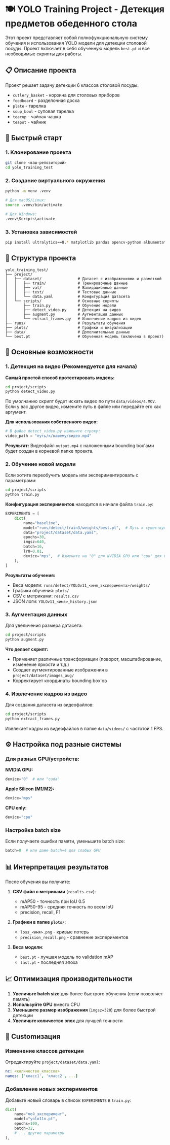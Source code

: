 # 🍽️ YOLO Training Project - Детекция предметов обеденного стола

Этот проект представляет собой полнофункциональную систему обучения и использования YOLO модели для детекции столовой посуды. Проект включает в себя обученную модель `best.pt` и все необходимые скрипты для работы.

## 📋 Описание проекта

Проект решает задачу детекции 6 классов столовой посуды:
- `cutlery_basket` - корзина для столовых приборов
- `foodboard` - разделочная доска  
- `plate` - тарелка
- `soup_bowl` - суповая тарелка
- `teacup` - чайная чашка
- `teapot` - чайник

## 🚀 Быстрый старт

### 1. Клонирование проекта
```bash
git clone <ваш-репозиторий>
cd yolo_training_test
```

### 2. Создание виртуального окружения
```bash
python -m venv .venv

# Для macOS/Linux:
source .venv/bin/activate

# Для Windows:
.venv\Scripts\activate
```

### 3. Установка зависимостей
```bash
pip install ultralytics==8.* matplotlib pandas opencv-python albumentations
```

## 📁 Структура проекта

```
yolo_training_test/
├── project/
│   ├── dataset/                # Датасет с изображениями и разметкой
│   │   ├── train/              # Тренировочные данные
│   │   ├── val/                # Валидационные данные
│   │   ├── test/               # Тестовые данные
│   │   └── data.yaml           # Конфигурация датасета
│   └── scripts/                # Основные скрипты
│       ├── train.py            # Обучение модели
│       ├── detect_video.py     # Детекция на видео
│       ├── augment.py          # Аугментация данных
│       └── extract_frames.py   # Извлечение кадров из видео
├── runs/                       # Результаты обучения
├── plots/                      # Графики и визуализации
├── data/                       # Дополнительные данные
└── best.pt                     # Обученная модель (включена в проект)
```

## 🎯 Основные возможности

### 1. Детекция на видео (Рекомендуется для начала)

**Самый простой способ протестировать модель:**

```bash
cd project/scripts
python detect_video.py
```

По умолчанию скрипт будет искать видео по пути `data/videos/4.MOV`. Если у вас другое видео, измените путь в файле или передайте его как аргумент.

**Для использования собственного видео:**
```python
# В файле detect_video.py измените строку:
video_path = "путь/к/вашему/видео.mp4"
```

**Результат:** Видеофайл `output.mp4` с наложенными bounding box'ами будет создан в корневой папке проекта.

### 2. Обучение новой модели

Если хотите переобучить модель или экспериментировать с параметрами:

```bash
cd project/scripts
python train.py
```

**Конфигурация экспериментов** находится в начале файла `train.py`:

```python
EXPERIMENTS = [
    dict(
        name="baseline",
        model="runs/detect/train3/weights/best.pt",  # Путь к существующей модели
        data="project/dataset/data.yaml",
        epochs=30,
        imgsz=640,
        batch=16,
        lr0=0.01,
        device="mps",  # Измените на "0" для NVIDIA GPU или "cpu" для CPU
    ),
]
```

**Результаты обучения:**
- Веса модели: `runs/detect/YOLOv11_<имя_эксперимента>/weights/`
- Графики обучения: `plots/`
- CSV с метриками: `results.csv`
- JSON логи: `YOLOv11_<имя>_history.json`

### 3. Аугментация данных

Для увеличения размера датасета:

```bash
cd project/scripts
python augment.py
```

**Что делает скрипт:**
- Применяет различные трансформации (поворот, масштабирование, изменение яркости и т.д.)
- Создает аугментированные изображения в `project/dataset/images_aug/`
- Корректирует координаты bounding box'ов

### 4. Извлечение кадров из видео

Для создания датасета из видеофайлов:

```bash
cd project/scripts
python extract_frames.py
```

Извлекает кадры из видеофайлов в папке `data/videos/` с частотой 1 FPS.

## ⚙️ Настройка под разные системы

### Для разных GPU/устройств:

**NVIDIA GPU:**
```python
device="0"  # или "cuda"
```

**Apple Silicon (M1/M2):**
```python
device="mps"
```

**CPU only:**
```python
device="cpu"
```

### Настройка batch size

Если получаете ошибки памяти, уменьшите batch size:
```python
batch=8  # или даже batch=4 для слабых GPU
```

## 📊 Интерпретация результатов

После обучения вы получите:

1. **CSV файл с метриками** (`results.csv`):
   - mAP50 - точность при IoU 0.5
   - mAP50-95 - средняя точность по всем IoU
   - precision, recall, F1

2. **Графики в папке `plots/`**:
   - `loss_<имя>.png` - кривые потерь
   - `precision_recall.png` - сравнение экспериментов

3. **Веса модели**:
   - `best.pt` - лучшая модель по validation mAP
   - `last.pt` - последняя эпоха


## 📈 Оптимизация производительности

1. **Увеличьте batch size** для более быстрого обучения (если позволяет память)
2. **Используйте GPU** вместо CPU
3. **Уменьшите размер изображения** (`imgsz=320`) для более быстрой детекции
4. **Увеличьте количество эпох** для лучшей точности

## 🎨 Сustomизация

### Изменение классов детекции

Отредактируйте `project/dataset/data.yaml`:
```yaml
nc: <количество_классов>
names: ['класс1', 'класс2', ...]
```

### Добавление новых экспериментов

Добавьте новый словарь в список `EXPERIMENTS` в `train.py`:
```python
dict(
    name="мой_эксперимент",
    model="yolo11n.pt",
    epochs=100,
    batch=32,
    # ... другие параметры
),
```
